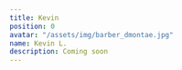 ```yaml
---
title: Kevin
position: 0
avatar: "/assets/img/barber_dmontae.jpg"
name: Kevin L.
description: Coming soon
---
```


